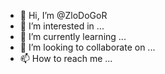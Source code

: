 - 👋 Hi, I’m @ZloDoGoR
- 👀 I’m interested in ...
- 🌱 I’m currently learning ...
- 💞️ I’m looking to collaborate on ...
- 📫 How to reach me ...

<!---
ZloDoGoR/ZloDoGoR is a ✨ special ✨ repository because its `README.md` (this file) appears on your GitHub profile.
You can click the Preview link to take a look at your changes.
--->

